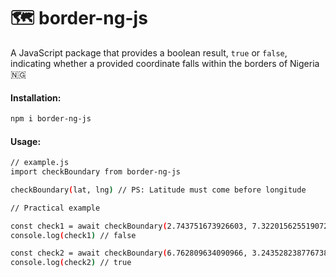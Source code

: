 # 🗺️ border-ng-js

A JavaScript package that provides a boolean result, `true` or `false`, indicating whether a provided coordinate falls within the borders of Nigeria 🇳🇬

#### Installation:

```bash
npm i border-ng-js
```

#### Usage:

```bash
// example.js
import checkBoundary from border-ng-js

checkBoundary(lat, lng) // PS: Latitude must come before longitude

// Practical example

const check1 = await checkBoundary(2.743751673926603, 7.322015625519072)
console.log(check1) // false

const check2 = await checkBoundary(6.762809634090966, 3.2435282387767383)
console.log(check2) // true
```
